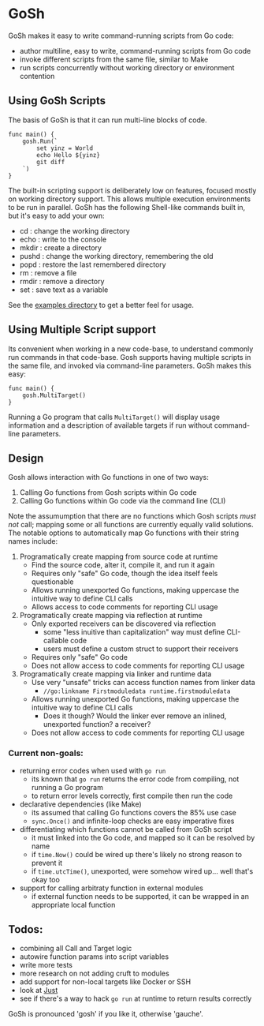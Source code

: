 # GoSh

GoSh makes it easy to write command-running scripts from Go code:
 - author multiline, easy to write, command-running scripts from Go code
 - invoke different scripts from the same file, similar to Make
 - run scripts concurrently without working directory or environment contention

## Using GoSh Scripts

The basis of GoSh is that it can run multi-line blocks of code.  
```
func main() {	
	gosh.Run(`
		set yinz = World
		echo Hello ${yinz}
		git diff
	`)
}
```

The built-in scripting support is deliberately low on features, focused mostly on working directory support.  This allows multiple execution environments to be run in parallel.  GoSh has the following Shell-like commands built in, but it's easy to add your own:

 - cd : change the working directory
 - echo : write to the console
 - mkdir : create a directory
 - pushd : change the working directory, remembering the old
 - popd : restore the last remembered directory
 - rm : remove a file
 - rmdir : remove a directory
 - set : save text as a variable

See the [examples directory](./tree/main/example) to get a better feel for usage.

## Using Multiple Script support

Its convenient when working in a new code-base, to understand commonly run commands in that code-base.  Gosh supports having multiple scripts in the same file, and invoked via command-line parameters.  GoSh makes this easy:

```
func main() {	
	gosh.MultiTarget()
}
```

Running a Go program that calls `MultiTarget()` will display usage information and a description of available targets if run without command-line parameters.

## Design

Gosh allows interaction with Go functions in one of two ways:

1. Calling Go functions from Gosh scripts within Go code
2. Calling Go functions within Go code via the command line (CLI)

Note the assumumption that there are no functions which Gosh scripts _must not_ call; mapping some or all functions are currently equally valid solutions.  The notable options to automatically map Go functions with their string names include:

1. Programatically create mapping from source code at runtime
    - Find the source code, alter it, compile it, and run it again
    - Requires only "safe" Go code, though the idea itself feels questionable
    - Allows running unexported Go functions, making uppercase the intuitive way to define CLI calls 
    - Allows access to code comments for reporting CLI usage
2. Programatically create mapping via reflection at runtime
    - Only exported receivers can be discovered via reflection
      - some "less inuitive than capitalization" way must define CLI-callable code
      - users must define a custom struct to support their receivers
    - Requires only "safe" Go code
    - Does not allow access to code comments for reporting CLI usage
3. Programatically create mapping via linker and runtime data
    - Use very "unsafe" tricks can access function names from linker data
      - `//go:linkname Firstmoduledata runtime.firstmoduledata`
    - Allows running unexported Go functions, making uppercase the intuitive way to define CLI calls
      - Does it though?  Would the linker ever remove an inlined, unexported function?  a receiver?
    - Does not allow access to code comments for reporting CLI usage
 
### Current non-goals:
 - returning error codes when used with `go run`
   - its known that `go run` returns the error code from compiling, not running a Go program
   - to return error levels correctly, first compile then run the code
 - declarative dependencies (like Make)
   - its assumed that calling Go functions covers the 85% use case
   - `sync.Once()` and infinite-loop checks are easy imperative fixes
 - differentiating which functions cannot be called from GoSh script
   - it must linked into the Go code, and mapped so it can be resolved by name
   - if `time.Now()` could be wired up there's likely no strong reason to prevent it
   - if `time.utcTime()`, unexported, were somehow wired up... well that's okay too
 - support for calling arbitraty function in external modules
   - if external function needs to be supported, it can be wrapped in an appropriate local function 
  

## Todos:
 - combining all Call and Target logic
 - autowire function params into script variables
 - write more tests
 - more research on not adding cruft to modules
 - add support for non-local targets like Docker or SSH
 - look at [Just](https://github.com/casey/just)
 - see if there's a way to hack `go run` at runtime to return results correctly

GoSh is pronounced 'gosh' if you like it, otherwise 'gauche'.
